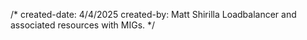/*
created-date: 4/4/2025
created-by: Matt Shirilla
Loadbalancer and associated resources with MIGs.
*/

